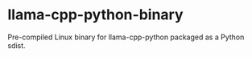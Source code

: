 # llama-cpp-python-binary
Pre-compiled Linux binary for llama-cpp-python packaged as a Python sdist.
